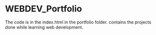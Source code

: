 # WEBDEV_Portfolio
The code is in the index.html in the portfolio folder.
contains the projects done while learning web development.

